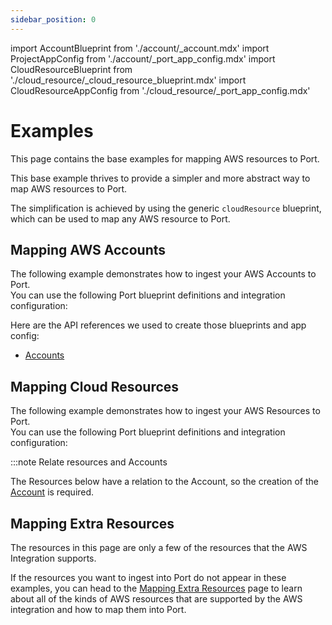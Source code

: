 ```yaml
---
sidebar_position: 0
---
```


import AccountBlueprint from './account/\_account.mdx'
import ProjectAppConfig from './account/\_port_app_config.mdx'
import CloudResourceBlueprint from './cloud_resource/\_cloud_resource_blueprint.mdx'
import CloudResourceAppConfig from './cloud_resource/\_port_app_config.mdx'

# Examples

This page contains the base examples for mapping AWS resources to Port.

This base example thrives to provide a simpler and more abstract way to map AWS resources to Port.

The simplification is achieved by using the generic `cloudResource` blueprint, which can be used to map any AWS resource to Port.

## Mapping AWS Accounts

The following example demonstrates how to ingest your AWS Accounts to Port.  
You can use the following Port blueprint definitions and integration configuration:

<AccountBlueprint/>

<ProjectAppConfig/>

Here are the API references we used to create those blueprints and app config:

- [Accounts](https://docs.aws.amazon.com/cli/latest/reference/organizations/list-accounts.html)

## Mapping Cloud Resources

The following example demonstrates how to ingest your AWS Resources to Port.  
You can use the following Port blueprint definitions and integration configuration:

:::note Relate resources and Accounts

The Resources below have a relation to the Account, so the creation of the [Account](#mapping-gcp-projects) is required.

<CloudResourceBlueprint/>

<CloudResourceAppConfig/>

## Mapping Extra Resources

The resources in this page are only a few of the resources that the AWS Integration supports.

If the resources you want to ingest into Port do not appear in these examples, you can head to the [Mapping Extra Resources](./mapping_extra_resources.md) page to learn about all of the kinds of AWS resources that are supported by the AWS integration and how to map them into Port.
